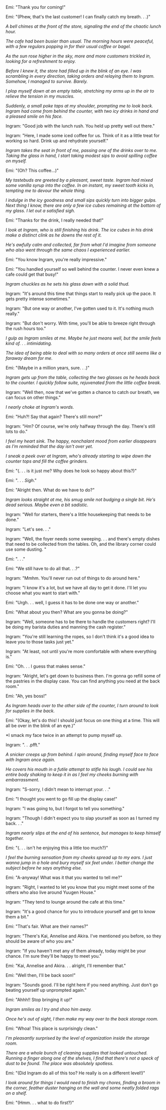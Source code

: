 Emi: "Thank you for coming!"

Emi: "(Phew, that's the last customer! I can finally catch my breath. . .)"

*A bell chimes at the front of the store, signaling the end of the chaotic lunch hour.*

*The cafe had been busier than usual. The morning hours were peaceful, with a few regulars popping in for their usual coffee or bagel.*

*As the sun rose higher in the sky, more and more customers trickled in, looking for a refreshment to enjoy.*

*Before I knew it, the store had filled up in the blink of an eye. I was scrambling in every direction, taking orders and relaying them to Ingram. Somehow, I managed to survive. Barely.*

*I plop myself down at an empty table, stretching my arms up in the air to relieve the tension in my muscles.*

*Suddenly, a small poke taps at my shoulder, prompting me to look back. Ingram had come from behind the counter, with two icy drinks in hand and a pleased smile on his face.*

Ingram: "Good job with the lunch rush. You held up pretty well out there."

Ingram: "Here, I made some iced coffee for us. Think of it as a little treat for working so hard. Drink up and rehydrate yourself."

*Ingram takes the seat in front of me, passing one of the drinks over to me. Taking the glass in hand, I start taking modest sips to avoid spilling coffee on myself.*

Emi: "(Oh? This coffee...)"

*My tastebuds are greeted by a pleasant, sweet taste. Ingram had mixed some vanilla syrup into the coffee. In an instant, my sweet tooth kicks in, tempting me to devour the whole thing.*

*I indulge in the icy goodness and small sips quickly turn into bigger gulps. Next thing I know, there are only a few ice cubes remaining at the bottom of my glass. I let out a satisfied sigh.*

Emi: "Thanks for the drink, I really needed that!"

*I look at Ingram, who is still finishing his drink. The ice cubes in his drink make a distinct clink as he downs the rest of it.*

*He's awfully calm and collected, far from what I'd imagine from someone who also went through the same chaos I experienced earlier.*

Emi: "You know Ingram, you're really impressive."

Emi: "You handled yourself so well behind the counter. I never even knew a cafe could get that busy!"

*Ingram chuckles as he sets his glass down with a solid thud.*

Ingram: "It's around this time that things start to really pick up the pace. It gets pretty intense sometimes."

Ingram: "But one way or another, I've gotten used to it. It's nothing much really."

Ingram: "But don't worry. With time, you'll be able to breeze right through the rush hours too."

*I gulp as Ingram smiles at me. Maybe he just means well, but the smile feels kind of. . . intimidating.*

*The idea of being able to deal with so many orders at once still seems like a faraway dream for me.*

Emi: "(Maybe in a million years, sure. . .)"

*Ingram gets up from the table, collecting the two glasses as he heads back to the counter. I quickly follow suite, rejuvenated from the little coffee break.*

Ingram: "Well then, now that we've gotten a chance to catch our breath, we can focus on other things."

*I nearly choke at Ingram's words.*

Emi: "Huh?! Say that again? There's still more?"

Ingram: "Hm? Of course, we're only halfway through the day. There's still lots to do."

*I feel my heart sink. The happy, nonchalant mood from earlier disappears as I'm reminded that the day isn't over yet.*

*I sneak a peek over at Ingram, who's already starting to wipe down the counter tops and fill the coffee grinders.*

Emi: "(. . . is it just me? Why does he look so happy about this?)"

Emi: ". . . *Sigh*."

Emi: "Alright then. What do we have to do?"

*Ingram looks straight at me, his smug smile not budging a single bit. He's dead serious. Maybe even a bit sadistic.*

Ingram: "Well for starters, there's a little housekeeping that needs to be done." 

Ingram: "Let's see. . ."

Ingram: "Well, the foyer needs some sweeping. . . and there's empty dishes that need to be collected from the tables. Oh, and the library corner could use some dusting. "

Emi: ". . ."

Emi: "We still have to do all that. . .?"

Ingram: "Mmhm. You'll never run out of things to do around here."

Ingram: "I know it's a lot, but we have all day to get it done. I'll let you choose what you want to start with."

Emi: "Urgh. . . well, I guess it has to be done one way or another."

Emi: "What about you then? What are you gonna be doing?"

Ingram: "Well, someone has to be there to handle the customers right? I'll be doing my barista duties and manning the cash register."

Ingram: "You're still learning the ropes, so I don't think it's a good idea to leave you to those tasks just yet."

Ingram: "At least, not until you're more comfortable with where everything is."

Emi: "Oh. . . I guess that makes sense."

Ingram: "Alright, let's get down to business then. I'm gonna go refill some of the pastries in the display case. You can find anything you need at the back room."

Emi: "Ah, yes boss!"

*As Ingram heads over to the other side of the counter, I turn around to look for supplies in the back.*

Emi: "(Okay, let's do this! I should just focus on one thing at a time. This will all be over in the blink of an eye.)"

*I smack my face twice in an attempt to pump myself up.

Ingram: ". . .pfft."

*A snicker creeps up from behind. I spin around, finding myself face to face with Ingram once again.*

*He covers his mouth in a futile attempt to stifle his laugh. I could see his entire body shaking to keep it in as I feel my cheeks burning with embarrassment.*

Ingram: "S-sorry, I didn't mean to interrupt your. . ."

Emi: "I thought you went to go fill up the display case!"

Ingram: "I was going to, but I forgot to tell you something."

Ingram: "Though I didn't expect you to slap yourself as soon as I turned my back. . ."

*Ingram nearly slips at the end of his sentence, but manages to keep himself together.*

Emi: "(. . . isn't he enjoying this a little too much?)"

*I feel the burning sensation from my cheeks spread up to my ears. I just wanna jump in a hole and bury myself six feet under. I better change the subject before he says anything else.*

Emi: "A-anyway! What was it that you wanted to tell me?"

Ingram: "Right, I wanted to let you know that you might meet some of the others who also live around Yuugen House."

Ingram: "They tend to lounge around the cafe at this time."

Ingram: "It's a good chance for you to introduce yourself and get to know them a bit."

Emi: "That's fair. What are their names?"

Ingram: "There's Kai, Annelise and Akira. I've mentioned you before, so they should be aware of who you are."

Ingram: "If you haven't met any of them already, today might be your chance. I'm sure they'll be happy to meet you."

Emi: "Kai, Annelise and Akira. . . alright, I'll remember that."

Emi: "Well then, I'll be back soon!"

Ingram: "Sounds good. I'll be right here if you need anything. Just don't go beating yourself up unprompted again."

Emi: "Ahhh!! Stop bringing it up!"

*Ingram smiles as I try and shoo him away.*

*Once he's out of sight, I then make my way over to the back storage room.*

Emi: "Whoa! This place is surprisingly clean."

*I'm pleasantly surprised by the level of organization inside the storage room.*

*There are a whole bunch of cleaning supplies that looked untouched. Running a finger along one of the shelves, I find that there's not a speck of dust to be found. The place was absolutely spotless.*

Emi: "(Did Ingram do all of this too? He really is on a different level!)"

*I look around for things I would need to finish my chores, finding a broom in the corner, feather duster hanging on the wall and some neatly folded rags on a shelf.*

Emi: "(Hmm. . . what to do first?)"